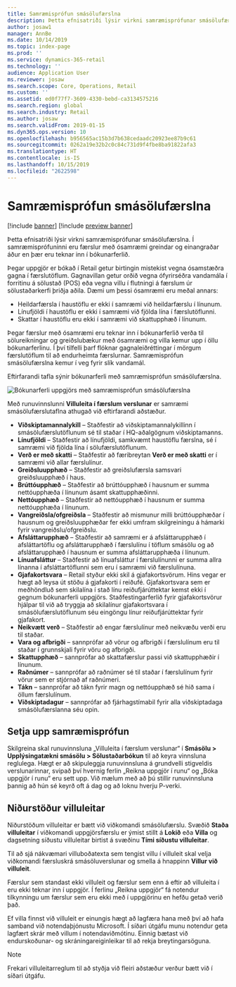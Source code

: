 ```yaml
---
title: Samræmisprófun smásölufærslna
description: Þetta efnisatriði lýsir virkni samræmisprófunar smásölufærslna í Dynamics 365 Retail.
author: josaw1
manager: AnnBe
ms.date: 10/14/2019
ms.topic: index-page
ms.prod: ''
ms.service: dynamics-365-retail
ms.technology: ''
audience: Application User
ms.reviewer: josaw
ms.search.scope: Core, Operations, Retail
ms.custom: ''
ms.assetid: ed0f77f7-3609-4330-bebd-ca3134575216
ms.search.region: global
ms.search.industry: Retail
ms.author: josaw
ms.search.validFrom: 2019-01-15
ms.dyn365.ops.version: 10
ms.openlocfilehash: b956565ac15b3d7b638cedaadc20923ee87b9c61
ms.sourcegitcommit: 0262a19e32b2c0c84c731d9f4fbe8ba91822afa3
ms.translationtype: HT
ms.contentlocale: is-IS
ms.lasthandoff: 10/15/2019
ms.locfileid: "2622598"
---
```

# <a name="retail-transaction-consistency-checker"></a>Samræmisprófun smásölufærslna


[!include [banner](includes/banner.md)]
[!include [preview banner](includes/preview-banner.md)]

Þetta efnisatriði lýsir virkni samræmisprófunar smásölufærslna. Í samræmisprófuninni eru færslur með ósamræmi greindar og einangraðar áður en þær eru teknar inn í bókunarferlið.

Þegar uppgjör er bókað í Retail getur birtingin mistekist vegna ósamstæðra gagna í færslutöflum. Gagnavillan getur orðið vegna ófyrirséðra vandamála í forritinu á sölustað (POS) eða vegna villu í flutningi á færslum úr sölustaðarkerfi þriðja aðila. Dæmi um þessi ósamræmi eru meðal annars: 

- Heildarfærsla í haustöflu er ekki í samræmi við heildarfærslu í línunum.
- Línufjöldi í haustöflu er ekki í samræmi við fjölda lína í færslutöflunni.
- Skattar í haustöflu eru ekki í samræmi við skattupphæð í línunum. 

Þegar færslur með ósamræmi eru teknar inn í bókunarferlið verða til sölureikningar og greiðslubækur með ósamræmi og villa kemur upp í öllu bókunarferlinu. Í því tilfelli þarf flóknar gagnaleiðréttingar í mörgum færslutöflum til að endurheimta færslurnar. Samræmisprófun smásölufærslna kemur í veg fyrir slík vandamál.

Eftirfarandi tafla sýnir bókunarferli með samræmisprófun smásölufærslna.

![Bókunarferli uppgjörs með samræmisprófun smásölufærslna](./media/validchecker.png "Bókunarferli uppgjörs með samræmisprófun smásölufærslna")

Með runuvinnslunni **Villuleita í færslum verslunar** er samræmi smásölufærslutaflna athugað við eftirfarandi aðstæður.

- **Viðskiptamannalykill** – Staðfestir að viðskiptamannalykillinn í smásölufærslutöflunum sé til staðar í HQ-aðalgögnum viðskiptamanns.
- **Línufjöldi** – Staðfestir að línufjöldi, samkvæmt haustöflu færslna, sé í samræmi við fjölda lína í sölufærslutöflunum.
- **Verð er með skatti** – Staðfestir að færibreytan **Verð er með skatti** er í samræmi við allar færslulínur.
- **Greiðsluupphæð** – Staðfestir að greiðslufærsla samsvari greiðsluupphæð í haus.
- **Brúttóupphæð** – Staðfestir að brúttóupphæð í hausnum er summa nettóupphæða í línunum ásamt skattupphæðinni.
- **Nettóupphæð** – Staðfestir að nettóupphæð í hausnum er summa nettóupphæða í línunum.
- **Vangreiðsla/ofgreiðsla** – Staðfestir að mismunur milli brúttóupphæðar í hausnum og greiðsluupphæðar fer ekki umfram skilgreiningu á hámarki fyrir vangreiðslu/ofgreiðslu.
- **Afsláttarupphæð** – Staðfestir að samræmi er á afsláttarupphæð í afsláttartöflu og afsláttarupphæð í færslulínu í töflum smásölu og að afsláttarupphæð í hausnum er summa afsláttarupphæða í línunum.
- **Línuafsláttur** – Staðfestir að línuafsláttur í færslulínunni er summa allra línanna í afsláttartöflunni sem eru í samræmi við færslulínuna.
- **Gjafakortsvara** – Retail styður ekki skil á gjafakortsvörum. Hins vegar er hægt að leysa út stöðu á gjafakorti í reiðufé. Gjafakortsvara sem er meðhöndluð sem skilalína í stað línu reiðufjárúttektar kemst ekki í gegnum bókunarferli uppgjörs. Staðfestingarferlið fyrir gjafakortsvörur hjálpar til við að tryggja að skilalínur gjafakortsvara í smásölufærslutöflunum séu eingöngu línur reiðufjárúttektar fyrir gjafakort.
- **Neikvætt verð** – Staðfestir að engar færslulínur með neikvæðu verði eru til staðar.
- **Vara og afbrigði** – sannprófar að vörur og afbrigði í færslulínum eru til staðar í grunnskjali fyrir vöru og afbrigði.
- **Skattupphæð** – sannprófar að skattafærslur passi við skattupphæðir í línunum.
- **Raðnúmer** – sannprófar að raðnúmer sé til staðar í færslulínum fyrir vörur sem er stjórnað af raðnúmeri.
- **Tákn** – sannprófar að tákn fyrir magn og nettóupphæð sé hið sama í öllum færslulínum.
- **Viðskiptadagur** – sannprófar að fjárhagstímabil fyrir alla viðskiptadaga smásölufærslanna séu opin.

## <a name="set-up-the-consistency-checker"></a>Setja upp samræmisprófun

Skilgreina skal runuvinnsluna „Villuleita í færslum verslunar“ í **Smásölu \> Upplýsingatækni smásölu \> Sölustaðarbókun** til að keyra vinnsluna reglulega. Hægt er að skipuleggja runuvinnsluna á grundvelli stigveldis verslunarinnar, svipað því hvernig ferlin „Reikna uppgjör í runu“ og „Bóka uppgjör í runu“ eru sett upp. Við mælum með að þú stillir runuvinnsluna þannig að hún sé keyrð oft á dag og að loknu hverju P-verki.

## <a name="results-of-validation-process"></a>Niðurstöður villuleitar

Niðurstöðum villuleitar er bætt við viðkomandi smásölufærslu. Svæðið **Staða villuleitar** í viðkomandi uppgjörsfærslu er ýmist stillt á **Lokið** eða **Villa** og dagsetning síðustu villuleitar birtist á svæðinu **Tími síðustu villuleitar**.

Til að sjá nákvæmari villuboðatexta sem tengist villu í villuleit skal velja viðkomandi færsluskrá smásöluverslunar og smella á hnappinn **Villur við villuleit**.

Færslur sem standast ekki villuleit og færslur sem enn á eftir að villuleita í eru ekki teknar inn í uppgjör. Í ferlinu „Reikna uppgjör“ fá notendur tilkynningu um færslur sem eru ekki með í uppgjörinu en hefðu getað verið það.

Ef villa finnst við villuleit er einungis hægt að lagfæra hana með því að hafa samband við notendaþjónustu Microsoft. Í síðari útgáfu munu notendur geta lagfært skrár með villum í notendaviðmótinu. Einnig bætast við endurskoðunar- og skráningareiginleikar til að rekja breytingarsöguna.

> [!NOTE]
> Frekari villuleitarreglum til að styðja við fleiri aðstæður verður bætt við í síðari útgáfu.
